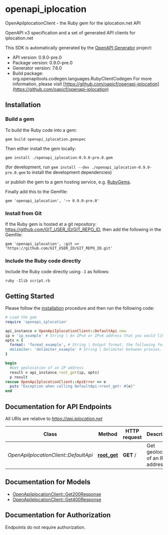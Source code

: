 # openapi_iplocation

OpenApiIplocationClient - the Ruby gem for the iplocation.net API

OpenAPI v3 specification and a set of generated API clients for iplocation.net

This SDK is automatically generated by the [OpenAPI Generator](https://openapi-generator.tech) project:

- API version: 0.9.0-pre.0
- Package version: 0.9.0-pre.0
- Generator version: 7.6.0
- Build package: org.openapitools.codegen.languages.RubyClientCodegen
For more information, please visit [https://github.com/oapicf/openapi-iplocation](https://github.com/oapicf/openapi-iplocation)

## Installation

### Build a gem

To build the Ruby code into a gem:

```shell
gem build openapi_iplocation.gemspec
```

Then either install the gem locally:

```shell
gem install ./openapi_iplocation-0.9.0-pre.0.gem
```

(for development, run `gem install --dev ./openapi_iplocation-0.9.0-pre.0.gem` to install the development dependencies)

or publish the gem to a gem hosting service, e.g. [RubyGems](https://rubygems.org/).

Finally add this to the Gemfile:

    gem 'openapi_iplocation', '~> 0.9.0-pre.0'

### Install from Git

If the Ruby gem is hosted at a git repository: https://github.com/GIT_USER_ID/GIT_REPO_ID, then add the following in the Gemfile:

    gem 'openapi_iplocation', :git => 'https://github.com/GIT_USER_ID/GIT_REPO_ID.git'

### Include the Ruby code directly

Include the Ruby code directly using `-I` as follows:

```shell
ruby -Ilib script.rb
```

## Getting Started

Please follow the [installation](#installation) procedure and then run the following code:

```ruby
# Load the gem
require 'openapi_iplocation'

api_instance = OpenApiIplocationClient::DefaultApi.new
ip = 'ip_example' # String | An IPv4 or IPv6 address that you would like to lookup.
opts = {
  format: 'format_example', # String | Output format, the following formats are supported: plain xml json jsonp php csv serialized
  delimiter: 'delimiter_example' # String | Delimiter between proxies. Can be used only with format plain. The following types are supported: 1 for \"\\n\", 2 for \"<br>\".
}

begin
  #Get geolocation of an IP address
  result = api_instance.root_get(ip, opts)
  p result
rescue OpenApiIplocationClient::ApiError => e
  puts "Exception when calling DefaultApi->root_get: #{e}"
end

```

## Documentation for API Endpoints

All URIs are relative to *https://api.iplocation.net*

Class | Method | HTTP request | Description
------------ | ------------- | ------------- | -------------
*OpenApiIplocationClient::DefaultApi* | [**root_get**](docs/DefaultApi.md#root_get) | **GET** / | Get geolocation of an IP address


## Documentation for Models

 - [OpenApiIplocationClient::Get200Response](docs/Get200Response.md)
 - [OpenApiIplocationClient::Get400Response](docs/Get400Response.md)


## Documentation for Authorization

Endpoints do not require authorization.

